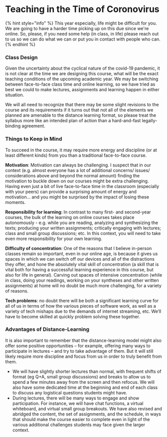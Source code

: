 # Teaching in the Time of Coronovirus

{% hint style="info" %}
This year especially, life might be difficult for you. We are going to have a harder time picking up on this due since we're online. So, please, if you need some help \(in class, in life\) please reach out to us so we can do what we can or put you in contact with people who can. 
{% endhint %}

### Class Design

Given the uncertainty about the cyclical nature of the covid-19 pandemic, it is not clear at the time we are designing this course, what will be the exact teaching conditions of the upcoming academic year. We may be switching between face-to-face class time and online learning, so we have tried as best we could to make lectures, assignments and learning happen in either situation. 

We will all need to recognize that there may be some slight revisions to the course and its requirements if it turns out that not all of the elements we planned are amenable to the distance learning format, so please treat the syllabus more like an intended plan of action than a hard-and-fast legally-binding agreement. 

### Things to Keep in Mind

To succeed in the course, it may require more energy and discipline \(or at least different kinds\) from you than a traditional face-to-face course.

**Motivation**: Motivation can always be challenging. I suspect that in our context \(e.g. almost everyone has a lot of additional concerns/ issues/ considerations above and beyond the normal amount\) finding the motivation to buckle down on our courses might be extra challenging. Having even just a bit of live face-to-face time in the classroom \(especially with your peers\) can provide a surprising amount of energy and motivation… and you might be surprised by the impact of losing these moments. 

**Responsibility for learning**: In contrast to many first- and second-year courses, the bulk of the learning on online courses takes place autonomously -  e.g. while you are reading, analyzing and synthesizing the texts; producing your written assignments; critically engaging with lectures; class and small group discussions; etc. In this context, you will need to take even more responsibility for your own learning.

**Difficulty of concentration**: One of the reasons that I believe in-person classes remain so important, even in our online age, is because it gives us spaces in which we can switch off our devices and all of the distractions they offer, and hone the absolutely vital skill of concentration \(a skill that is vital both for having a successful learning experience in this course, but also for life in general\). Carving out spaces of intensive concentration \(while in class, doing your readings, working on your syntheses and other written assignments\) at home will no doubt be much more challenging, for a variety of reasons.

**Tech problems**: no doubt there will be both a significant learning curve for all of us in terms of how the various pieces of software work, as well as a variety of tech mishaps due to the demands of internet streaming, etc. We’ll have to become skilled at quickly problem solving these together.

### Advantages of Distance-Learning

It is also important to remember that the distance-learning model might also offer some positive opportunities – for example, offering many ways to participate in lectures – and try to take advantage of them. But it will still likely require more discipline and focus from us in order to truly benefit from them.

*  We will have slightly shorter lectures than normal, with frequent shifts of format \(eg Q+A, small group discussions\) and breaks to allow us to spend a few minutes away from the screen and then refocus. We will also have some dedicated time at the beginning and end of each class to discuss any logistical questions students might have.
* During lectures, there will be many ways to engage and show participation. For instance, we will have chat functions, a virtual whiteboard, and virtual small group breakouts. We have also revised and abridged the content, the set of assignments, and the schedule, in ways that should make the course easier to complete even in light of the various additional challenges students may face given the larger context.



